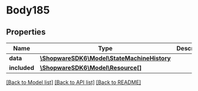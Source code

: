 # Body185

## Properties
Name | Type | Description | Notes
------------ | ------------- | ------------- | -------------
**data** | [**\ShopwareSDK6\Model\StateMachineHistory**](StateMachineHistory.md) |  | [optional] 
**included** | [**\ShopwareSDK6\Model\Resource[]**](Resource.md) |  | [optional] 

[[Back to Model list]](../../README.md#documentation-for-models) [[Back to API list]](../../README.md#documentation-for-api-endpoints) [[Back to README]](../../README.md)


